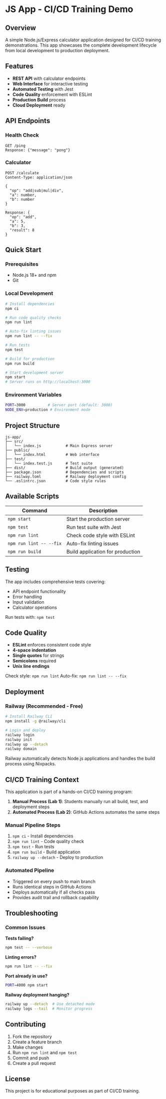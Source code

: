 # JS App - CI/CD Training Demo

## Overview
A simple Node.js/Express calculator application designed for CI/CD training demonstrations. This app showcases the complete development lifecycle from local development to production deployment.

## Features
- **REST API** with calculator endpoints
- **Web Interface** for interactive testing
- **Automated Testing** with Jest
- **Code Quality** enforcement with ESLint
- **Production Build** process
- **Cloud Deployment** ready

## API Endpoints

### Health Check
```http
GET /ping
Response: {"message": "pong"}
```

### Calculator
```http
POST /calculate
Content-Type: application/json

{
  "op": "add|sub|mul|div",
  "a": number,
  "b": number
}

Response: {
  "op": "add",
  "a": 5,
  "b": 3,
  "result": 8
}
```

## Quick Start

### Prerequisites
- Node.js 18+ and npm
- Git

### Local Development
```bash
# Install dependencies
npm ci

# Run code quality checks
npm run lint

# Auto-fix linting issues
npm run lint -- --fix

# Run tests
npm test

# Build for production
npm run build

# Start development server
npm start
# Server runs on http://localhost:3000
```

### Environment Variables
```bash
PORT=3000          # Server port (default: 3000)
NODE_ENV=production # Environment mode
```

## Project Structure
```
js-app/
├── src/
│   └── index.js           # Main Express server
├── public/
│   └── index.html         # Web interface
├── test/
│   └── index.test.js      # Test suite
├── dist/                  # Build output (generated)
├── package.json           # Dependencies and scripts
├── railway.toml           # Railway deployment config
└── .eslintrc.json         # Code style rules
```

## Available Scripts

| Command | Description |
|---------|-------------|
| `npm start` | Start the production server |
| `npm test` | Run test suite with Jest |
| `npm run lint` | Check code style with ESLint |
| `npm run lint -- --fix` | Auto-fix linting issues |
| `npm run build` | Build application for production |

## Testing
The app includes comprehensive tests covering:
- API endpoint functionality
- Error handling
- Input validation
- Calculator operations

Run tests with: `npm test`

## Code Quality
- **ESLint** enforces consistent code style
- **4-space indentation**
- **Single quotes** for strings
- **Semicolons** required
- **Unix line endings**

Check style: `npm run lint`
Auto-fix: `npm run lint -- --fix`

## Deployment

### Railway (Recommended - Free)
```bash
# Install Railway CLI
npm install -g @railway/cli

# Login and deploy
railway login
railway init
railway up --detach
railway domain
```

Railway automatically detects Node.js applications and handles the build process using Nixpacks.

## CI/CD Training Context

This application is part of a hands-on CI/CD training program:

1. **Manual Process (Lab 1)**: Students manually run all build, test, and deployment steps
2. **Automated Process (Lab 2)**: GitHub Actions automates the same steps

### Manual Pipeline Steps
1. `npm ci` - Install dependencies
2. `npm run lint` - Code quality check
3. `npm test` - Run tests
4. `npm run build` - Build application
5. `railway up --detach` - Deploy to production

### Automated Pipeline
- Triggered on every push to main branch
- Runs identical steps in GitHub Actions
- Deploys automatically if all checks pass
- Provides audit trail and rollback capability

## Troubleshooting

### Common Issues

**Tests failing?**
```bash
npm test -- --verbose
```

**Linting errors?**
```bash
npm run lint -- --fix
```

**Port already in use?**
```bash
PORT=4000 npm start
```

**Railway deployment hanging?**
```bash
railway up --detach  # Use detached mode
railway logs --tail  # Monitor progress
```

## Contributing

1. Fork the repository
2. Create a feature branch
3. Make changes
4. Run `npm run lint` and `npm test`
5. Commit and push
6. Create a pull request

## License

This project is for educational purposes as part of CI/CD training.
